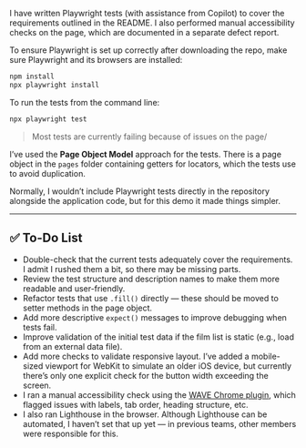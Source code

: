 I have written Playwright tests (with assistance from Copilot) to cover the requirements outlined in the README. I also performed manual accessibility checks on the page, which are documented in a separate defect report.

To ensure Playwright is set up correctly after downloading the repo, make sure Playwright and its browsers are installed:

```bash
npm install
npx playwright install
```

To run the tests from the command line:

```bash
npx playwright test
```

> Most tests are currently failing because of issues on the page/

I’ve used the **Page Object Model** approach for the tests. There is a page object in the `pages` folder containing getters for locators, which the tests use to avoid duplication.

Normally, I wouldn’t include Playwright tests directly in the repository alongside the application code, but for this demo it made things simpler.

---

## ✅ To-Do List

- Double-check that the current tests adequately cover the requirements. I admit I rushed them a bit, so there may be missing parts.
- Review the test structure and description names to make them more readable and user-friendly.
- Refactor tests that use `.fill()` directly — these should be moved to setter methods in the page object.
- Add more descriptive `expect()` messages to improve debugging when tests fail.
- Improve validation of the initial test data if the film list is static (e.g., load from an external data file).
- Add more checks to validate responsive layout. I’ve added a mobile-sized viewport for WebKit to simulate an older iOS device, but currently there’s only one explicit check for the button width exceeding the screen.
- I ran a manual accessibility check using the [WAVE Chrome plugin](https://wave.webaim.org/extension/), which flagged issues with labels, tab order, heading structure, etc.
- I also ran Lighthouse in the browser. Although Lighthouse can be automated, I haven’t set that up yet — in previous teams, other members were responsible for this.
